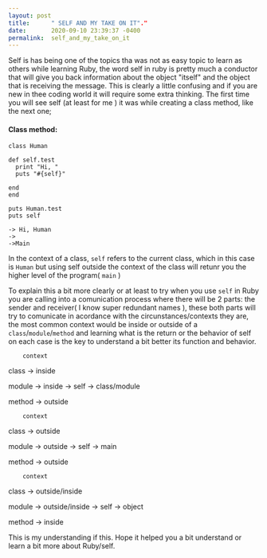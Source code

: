 ```yaml
---
layout: post
title:      " SELF AND MY TAKE ON IT"."
date:       2020-09-10 23:39:37 -0400
permalink:  self_and_my_take_on_it
---
```




Self is has being one of the topics tha was not as easy topic to learn as others while learning Ruby, the word self in ruby is pretty much a conductor that will give you  back information about the object "itself" and the object that is receiving the message. This is clearly a little confusing and if you are new in thee coding world it will require some extra thinking. The first time you will see self (at least for me ) it was while creating a class method, like the next one;

#### Class method:

```
class Human 
  
def self.test 
  print "Hi, "
  puts "#{self}"
  
end 
end

puts Human.test
puts self

-> Hi, Human
->
->Main
```

In the context of a class, `self` refers to the current class, which in this case is `Human`  but using self outside the context of the class will retunr you the higher level of the program( `main` )

To explain this a bit more clearly or at least to try when you use `self` in Ruby you are calling into a comunication process where there will be 2 parts: the sender and receiver( I know super redundant names ), these both parts will try to comunicate in acordance with the circunstances/contexts they are, the most common context would be 
inside or outside of a `class`/`module`/`method` and learning what is the return or the behavior of self on each case is the key to understand a bit better its function and behavior. 

						
		context 				
class	->	inside				
						
module	->	inside	->	self 	->	class/module
						
method	->	outside				
						
		context 				
class	->	outside				
						
module	->	outside	->	self 	->	main
						
method	->	outside				
						
		context 				
class	->	outside/inside				
						
module	->	outside/inside	->	self 	->	object
						
method	->	inside				


This is my understanding if this. Hope it helped you a bit understand or learn a bit more about Ruby/self.





